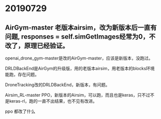 # 20190729

## AirGym-master 老版本airsim，改为新版本后一直有问题, responses = self.simGetImages经常为0，不改了，原理已经验证。

openai_drone_gym-master是改的AirGym-master，应该是新版本，没跑过。

DRLDBackEnd是AirGym的升级版，用的老版本airsim，用老版本的blocks环境能跑，存在问题。

DroneTracking改的DRLDBackEnd，新版本，有问题。





Airsim_RL-master PPO，新版本的Airsim，可以跑，而且也是keras，只不过不是keras-rl，跑的一直不出结果，也不见有改进。





ppo 都改了什么






